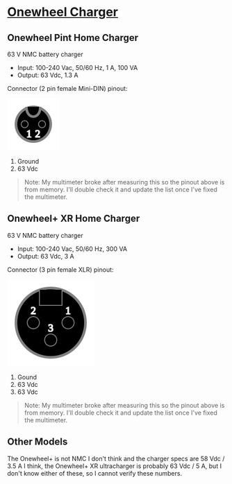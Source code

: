 # [Onewheel Charger](https://tomashubelbauer.github.io/onewheel-charger)

## Onewheel Pint Home Charger

63 V NMC battery charger

- Input: 100-240 Vac, 50/60 Hz, 1 A, 100 VA
- Output: 63 Vdc, 1.3 A

Connector (2 pin female Mini-DIN) pinout:

![](pint.svg)

1. Ground
2. 63 Vdc

> Note: My multimeter broke after measuring this so the pinout
above is from memory. I'll double check it and update the list
once I've fixed the multimeter.

## Onewheel+ XR Home Charger

63 V NMC battery charger

- Input: 100-240 Vac, 50/60 Hz, 300 VA
- Output: 63 Vdc, 3 A

Connector (3 pin female XLR) pinout:

![](xr.svg)

1. Gound
2. 63 Vdc
3. 63 Vdc

> Note: My multimeter broke after measuring this so the pinout
above is from memory. I'll double check it and update the list
once I've fixed the multimeter.

## Other Models

The Onewheel+ is not NMC I don't think and the charger specs are
58 Vdc / 3.5 A I think, the Onewheel+ XR ultracharger is probably
63 Vdc / 5 A, but I don't know either of these, so I cannot verify
these numbers.

